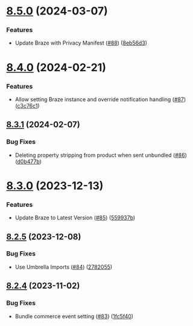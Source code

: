 # [8.5.0](https://github.com/mparticle-integrations/mparticle-apple-integration-appboy/compare/v8.4.0...v8.5.0) (2024-03-07)


### Features

* Update Braze with Privacy Manifest ([#88](https://github.com/mparticle-integrations/mparticle-apple-integration-appboy/issues/88)) ([8eb56d3](https://github.com/mparticle-integrations/mparticle-apple-integration-appboy/commit/8eb56d3a039ae3d7dd6ad33071743c084c5f585a))

# [8.4.0](https://github.com/mparticle-integrations/mparticle-apple-integration-appboy/compare/v8.3.1...v8.4.0) (2024-02-21)


### Features

* Allow setting Braze instance and override notification handling ([#87](https://github.com/mparticle-integrations/mparticle-apple-integration-appboy/issues/87)) ([c3c76c1](https://github.com/mparticle-integrations/mparticle-apple-integration-appboy/commit/c3c76c1724ce3c822b9c62cb40582871c7e032fe))

## [8.3.1](https://github.com/mparticle-integrations/mparticle-apple-integration-appboy/compare/v8.3.0...v8.3.1) (2024-02-07)


### Bug Fixes

* Deleting property stripping from product when sent unbundled ([#86](https://github.com/mparticle-integrations/mparticle-apple-integration-appboy/issues/86)) ([d0b477b](https://github.com/mparticle-integrations/mparticle-apple-integration-appboy/commit/d0b477b78b6e3364de9b5f0eaeabdf64c9ec45a0))

# [8.3.0](https://github.com/mparticle-integrations/mparticle-apple-integration-appboy/compare/v8.2.5...v8.3.0) (2023-12-13)


### Features

* Update Braze to Latest Version ([#85](https://github.com/mparticle-integrations/mparticle-apple-integration-appboy/issues/85)) ([559937b](https://github.com/mparticle-integrations/mparticle-apple-integration-appboy/commit/559937be481b2018d0a549efc6d077178e2e4aaf))

## [8.2.5](https://github.com/mparticle-integrations/mparticle-apple-integration-appboy/compare/v8.2.4...v8.2.5) (2023-12-08)


### Bug Fixes

* Use Umbrella Imports ([#84](https://github.com/mparticle-integrations/mparticle-apple-integration-appboy/issues/84)) ([2782055](https://github.com/mparticle-integrations/mparticle-apple-integration-appboy/commit/278205520c7bcfbadd9d08b40555cb422a316490))

## [8.2.4](https://github.com/mparticle-integrations/mparticle-apple-integration-appboy/compare/v8.2.3...v8.2.4) (2023-11-02)


### Bug Fixes

* Bundle commerce event setting ([#83](https://github.com/mparticle-integrations/mparticle-apple-integration-appboy/issues/83)) ([1fc5f40](https://github.com/mparticle-integrations/mparticle-apple-integration-appboy/commit/1fc5f401b4eed836c47d9e0705a5b66d38c9df1f))

